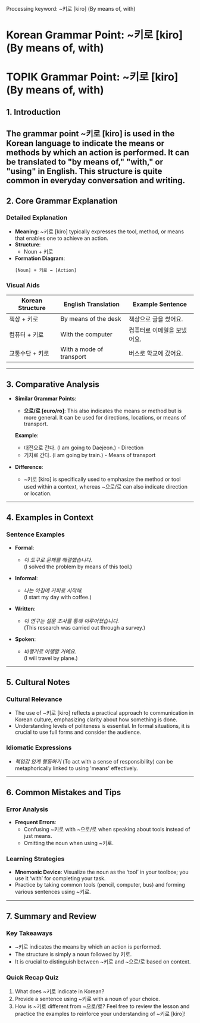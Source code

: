 Processing keyword: ~키로 [kiro] (By means of, with)
# Korean Grammar Point: ~키로 [kiro] (By means of, with)
# TOPIK Grammar Point: ~키로 [kiro] (By means of, with)
## 1. Introduction
The grammar point ~키로 [kiro] is used in the Korean language to indicate the means or methods by which an action is performed. It can be translated to "by means of," "with," or "using" in English. This structure is quite common in everyday conversation and writing.
---
## 2. Core Grammar Explanation
### Detailed Explanation
- **Meaning**: ~키로 [kiro] typically expresses the tool, method, or means that enables one to achieve an action.
- **Structure**: 
  - Noun + 키로
- **Formation Diagram**:
  ```
  [Noun] + 키로 → [Action]
  ```
### Visual Aids
| Korean Structure | English Translation   | Example Sentence                      |
|------------------|----------------------|--------------------------------------|
| 책상 + 키로      | By means of the desk  | 책상으로 글을 썼어요.                |
| 컴퓨터 + 키로    | With the computer     | 컴퓨터로 이메일을 보냈어요.            |
| 교통수단 + 키로  | With a mode of transport | 버스로 학교에 갔어요.               |
---
## 3. Comparative Analysis
- **Similar Grammar Points**:
  - **으로/로 [euro/ro]**: This also indicates the means or method but is more general. It can be used for directions, locations, or means of transport.
  
  **Example**: 
  - 대전으로 간다. (I am going to Daejeon.) - Direction
  - 기차로 간다. (I am going by train.) - Means of transport
  
- **Difference**: 
  - ~키로 [kiro] is specifically used to emphasize the method or tool used within a context, whereas ~으로/로 can also indicate direction or location.
---
## 4. Examples in Context
### Sentence Examples
- **Formal**:
  - *이 도구로 문제를 해결했습니다.*  
   (I solved the problem by means of this tool.)
  
- **Informal**:
  - *나는 아침에 커피로 시작해.*  
   (I start my day with coffee.)
  
- **Written**:
  - *이 연구는 설문 조사를 통해 이루어졌습니다.*  
   (This research was carried out through a survey.)
  
- **Spoken**:
  - *비행기로 여행할 거예요.*  
   (I will travel by plane.)
---
## 5. Cultural Notes
### Cultural Relevance
- The use of ~키로 [kiro] reflects a practical approach to communication in Korean culture, emphasizing clarity about how something is done.
- Understanding levels of politeness is essential. In formal situations, it is crucial to use full forms and consider the audience. 
### Idiomatic Expressions
- *책임감 있게 행동하기* (To act with a sense of responsibility) can be metaphorically linked to using 'means' effectively.
---
## 6. Common Mistakes and Tips
### Error Analysis
- **Frequent Errors**: 
  - Confusing ~키로 with ~으로/로 when speaking about tools instead of just means.
  - Omitting the noun when using ~키로.
  
### Learning Strategies
- **Mnemonic Device**: Visualize the noun as the ‘tool’ in your toolbox; you use it ‘with’ for completing your task.
- Practice by taking common tools (pencil, computer, bus) and forming various sentences using ~키로.
---
## 7. Summary and Review
### Key Takeaways
- ~키로 indicates the means by which an action is performed.
- The structure is simply a noun followed by 키로.
- It is crucial to distinguish between ~키로 and ~으로/로 based on context.
### Quick Recap Quiz
1. What does ~키로 indicate in Korean?
2. Provide a sentence using ~키로 with a noun of your choice.
3. How is ~키로 different from ~으로/로? 
Feel free to review the lesson and practice the examples to reinforce your understanding of ~키로 [kiro]!
